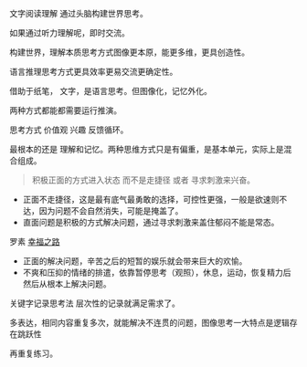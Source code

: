 文字阅读理解 通过头脑构建世界思考。

如果通过听力理解呢，即时交流。

构建世界，理解本质思考方式图像更本原，能更多维，更具创造性。

语言推理思考方式更具效率更易交流更确定性。

借助于纸笔， 文字，是语言思考。但图像化，记忆外化。

两种方式都能都需要运行推演。

思考方式 价值观 兴趣  反馈循环。

最根本的还是 理解和记忆。两种思维方式只是有偏重，是基本单元，实际上是混合组成。

> 积极正面的方式进入状态 而不是走捷径  或者 寻求刺激来兴奋。

+ 正面不走捷径，这是最有底气最勇敢的选择，可控性更强，一般是欲速则不达，因为问题不会自然消失，可能是掩盖了。
+ 直面问题是积极的方式解决问题，通过寻求刺激来盖住郁闷不能是常态。


罗素 [幸福之路](http://www.kanunu8.com/book3/8201/)

   + 正面的解决问题，辛苦之后的短暂的娱乐就会带来巨大的欢愉。
   + 不爽和压抑的情绪的排遣，依靠暂停思考（观照），休息，运动，恢复精力后然后从根本上解决问题。

关键字记录思考法  层次性的记录就满足需求了。

多表达，相同内容重复多次，就能解决不连贯的问题，图像思考一大特点是逻辑存在跳跃性

再重复练习。
